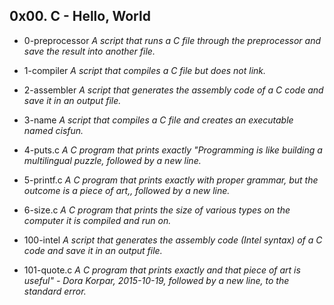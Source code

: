 ## 0x00. C - Hello, World

- 0-preprocessor _A script that runs a C file through the preprocessor and save the result into another file._

- 1-compiler _A script that compiles a C file but does not link._

- 2-assembler _A script that generates the assembly code of a C code and save it in an output file._

- 3-name _A script that compiles a C file and creates an executable named cisfun._

- 4-puts.c _A C program that prints exactly "Programming is like building a multilingual puzzle, followed by a new line._

- 5-printf.c _A C program that prints exactly with proper grammar, but the outcome is a piece of art,, followed by a new line._

- 6-size.c _A C program that prints the size of various types on the computer it is compiled and run on._

- 100-intel _A script that generates the assembly code (Intel syntax) of a C code and save it in an output file._

- 101-quote.c _A C program that prints exactly and that piece of art is useful" - Dora Korpar, 2015-10-19, followed by a new line, to the standard error._
